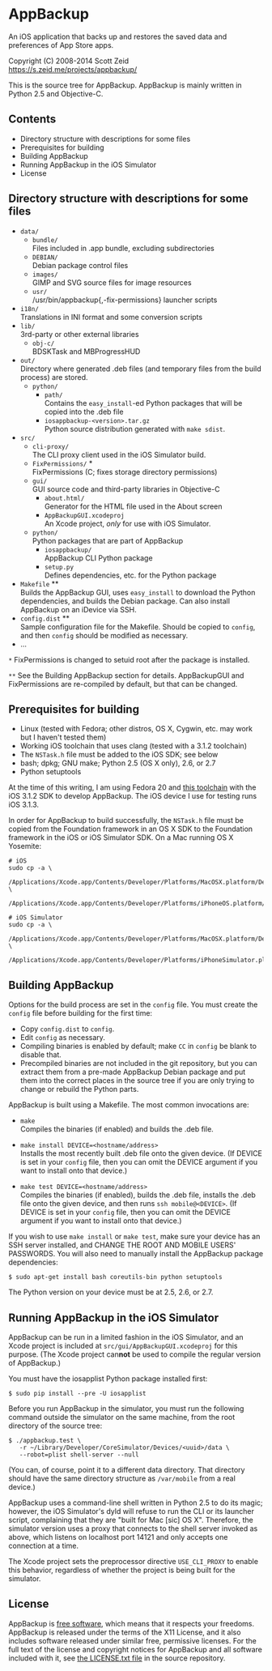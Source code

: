 AppBackup  
=========
An iOS application that backs up and restores the saved data and
preferences of App Store apps.

Copyright (C) 2008-2014 Scott Zeid  
<https://s.zeid.me/projects/appbackup/>

This is the source tree for AppBackup.  AppBackup is mainly written in
Python 2.5 and Objective-C.


Contents
--------

 * Directory structure with descriptions for some files
 * Prerequisites for building
 * Building AppBackup
 * Running AppBackup in the iOS Simulator
 * License


Directory structure with descriptions for some files
----------------------------------------------------

* `data/`
    * `bundle/`  
      Files included in .app bundle, excluding subdirectories
    * `DEBIAN/`  
      Debian package control files
    * `images/`  
      GIMP and SVG source files for image resources
    * `usr/`  
      /usr/bin/appbackup{,-fix-permissions} launcher scripts
* `i18n/`  
   Translations in INI format and some conversion scripts
* `lib/`  
   3rd-party or other external libraries
    * `obj-c/`  
      BDSKTask and MBProgressHUD
* `out/`  
  Directory where generated .deb files (and temporary files from the build
  process) are stored.
    * `python/`  
        * `path/`  
          Contains the `easy_install`-ed Python packages that will be copied
          into the .deb file
        * `iosappbackup-<version>.tar.gz`  
          Python source distribution generated with `make sdist`.
* `src/`  
    * `cli-proxy/`  
      The CLI proxy client used in the iOS Simulator build.
    * `FixPermissions/` \*  
      FixPermissions (C; fixes storage directory permissions)
    * `gui/`  
      GUI source code and third-party libraries in Objective-C
        * `about.html/`  
          Generator for the HTML file used in the About screen
        * `AppBackupGUI.xcodeproj`  
          An Xcode project, *only* for use with iOS Simulator.
    * `python/`  
      Python packages that are part of AppBackup
        * `iosappbackup/`  
          AppBackup CLI Python package
        * `setup.py`  
          Defines dependencies, etc. for the Python package
* `Makefile` \*\*  
  Builds the AppBackup GUI, uses `easy_install` to download the Python
  dependencies, and builds the Debian package.  Can also install AppBackup
  on an iDevice via SSH.
* `config.dist` \*\*  
  Sample configuration file for the Makefile.  Should be copied to `config`,
  and then `config` should be modified as necessary.
* ...  

 `*` FixPermissions is changed to setuid root after the package is
     installed.

`**` See the Building AppBackup section for details.  AppBackupGUI and
     FixPermissions are re-compiled by default, but that can be changed.


Prerequisites for building
--------------------------

 * Linux (tested with Fedora; other distros, OS X, Cygwin, etc. may work
   but I haven't tested them)
 * Working iOS toolchain that uses clang (tested with a 3.1.2 toolchain)
 * The `NSTask.h` file must be added to the iOS SDK; see below
 * bash; dpkg; GNU make; Python 2.5 (OS X only), 2.6, or 2.7
 * Python setuptools

At the time of this writing, I am using Fedora 20 and
[this toolchain](https://code.google.com/p/ios-toolchain-based-on-clang-for-linux/)
with the iOS 3.1.2 SDK to develop AppBackup.  The iOS device I use for
testing runs iOS 3.1.3.

In order for AppBackup to build successfully, the `NSTask.h` file must be
copied from the Foundation framework in an OS X SDK to the Foundation
framework in the iOS or iOS Simulator SDK.  On a Mac running OS X Yosemite:

    # iOS
    sudo cp -a \
     /Applications/Xcode.app/Contents/Developer/Platforms/MacOSX.platform/Developer/SDKs/MacOSX10.10.sdk/System/Library/Frameworks/Foundation.framework/Headers/NSTask.h \
     /Applications/Xcode.app/Contents/Developer/Platforms/iPhoneOS.platform/Developer/SDKs/iPhoneOS.sdk/System/Library/Frameworks/Foundation.framework/Headers/
    
    # iOS Simulator
    sudo cp -a \
     /Applications/Xcode.app/Contents/Developer/Platforms/MacOSX.platform/Developer/SDKs/MacOSX10.10.sdk/System/Library/Frameworks/Foundation.framework/Headers/NSTask.h \
     /Applications/Xcode.app/Contents/Developer/Platforms/iPhoneSimulator.platform/Developer/SDKs/iPhoneSimulator.sdk/System/Library/Frameworks/Foundation.framework/Headers/


Building AppBackup
------------------

Options for the build process are set in the `config` file.  You must create
the `config` file before building for the first time:

 * Copy `config.dist` to `config`.
 * Edit `config` as necessary.
 * Compiling binaries is enabled by default; make `CC` in `config` be blank
   to disable that.
 * Precompiled binaries are not included in the git repository, but you can
   extract them from a pre-made AppBackup Debian package and put them into
   the correct places in the source tree if you are only trying to change or
   rebuild the Python parts.

AppBackup is built using a Makefile.  The most common invocations are:

 * `make`  
   Compiles the binaries (if enabled) and builds the .deb file.
 
 * `make install DEVICE=<hostname/address>`  
   Installs the most recently built .deb file onto the given device.
   (If DEVICE is set in your `config` file, then you can omit the DEVICE
   argument if you want to install onto that device.)
 
 * `make test DEVICE=<hostname/address>`  
   Compiles the binaries (if enabled), builds the .deb file, installs the
   .deb file onto the given device, and then runs `ssh mobile@<DEVICE>`.
   (If DEVICE is set in your `config` file, then you can omit the DEVICE
   argument if you want to install onto that device.)

If you wish to use `make install` or `make test`, make sure your device
has an SSH server installed, and CHANGE THE ROOT AND MOBILE USERS' PASSWORDS.
You will also need to manually install the AppBackup package dependencies:

    $ sudo apt-get install bash coreutils-bin python setuptools

The Python version on your device must be at 2.5, 2.6, or 2.7.


Running AppBackup in the iOS Simulator
--------------------------------------

AppBackup can be run in a limited fashion in the iOS Simulator, and an Xcode
project is included at `src/gui/AppBackupGUI.xcodeproj` for this purpose.  (The
Xcode project can**not** be used to compile the regular version of AppBackup.)

You must have the iosapplist Python package installed first:

    $ sudo pip install --pre -U iosapplist

Before you run AppBackup in the simulator, you must run the following command
outside the simulator on the same machine, from the root directory of the source
tree:

    $ ./appbackup.test \
       -r ~/Library/Developer/CoreSimulator/Devices/<uuid>/data \
       --robot=plist shell-server --null

(You can, of course, point it to a different data directory.  That directory
should have the same directory structure as `/var/mobile` from a real device.)

AppBackup uses a command-line shell written in Python 2.5 to do its magic;
however, the iOS Simulator's dyld will refuse to run the CLI or its launcher
script, complaining that they are "built for Mac [sic] OS X".  Therefore, the
simulator version uses a proxy that connects to the shell server invoked as
above, which listens on localhost port 14121 and only accepts one connection
at a time.

The Xcode project sets the preprocessor directive `USE_CLI_PROXY` to enable this
behavior, regardless of whether the project is being built for the simulator.


License
-------

AppBackup is [free software](https://www.gnu.org/philosophy/free-sw.html),
which means that it respects your freedoms.  AppBackup is released under
the terms of the X11 License, and it also includes software released under
similar free, permissive licenses.  For the full text of the license and
copyright notices for AppBackup and all software included with it, see
[the LICENSE.txt file](http://code.s.zeid.me/appbackup/src/master/LICENSE.txt)
in the source repository.

